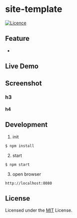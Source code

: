 # site-template

[![Licence](https://img.shields.io/badge/License-MIT-green.svg?style=flat-square)](LICENSE) 


## Feature
* 

## Live Demo


## Screenshot
### h3
#### h4

## Development
1. init
```sh
$ npm install
```

2. start
```sh
$ npm start
```

3. open browser
```
http://localhost:8080
```

## License

Licensed under the [MIT](LICENSE) License.
